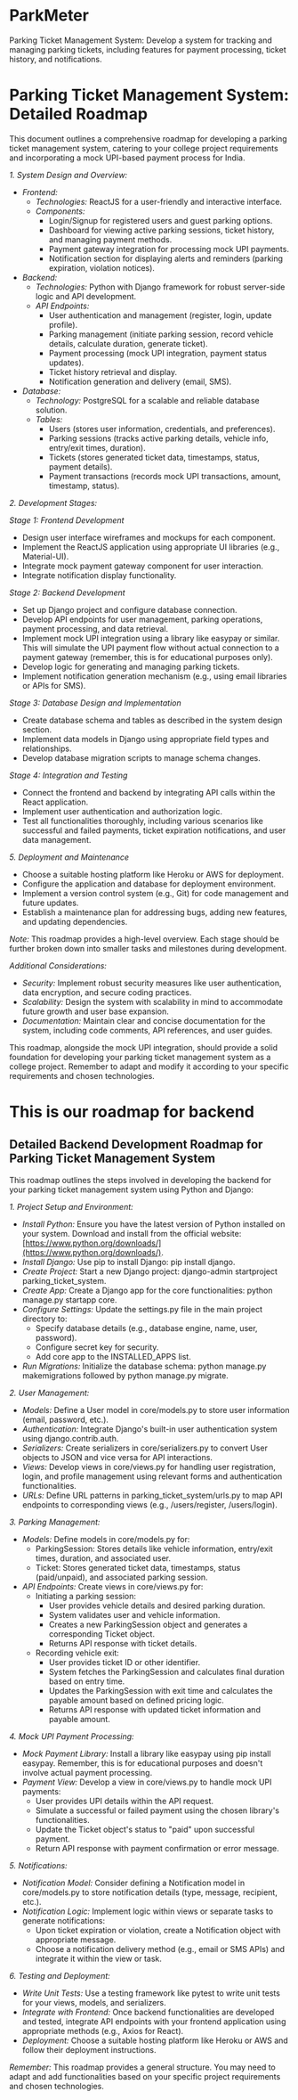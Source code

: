 # ParkMeter

 Parking Ticket Management System: Develop a system for tracking and managing parking tickets, including features for payment processing, ticket history, and notifications.

 # Parking Ticket Management System: Detailed Roadmap

This document outlines a comprehensive roadmap for developing a parking ticket management system, catering to your college project requirements and incorporating a mock UPI-based payment process for India.

*1. System Design and Overview:*

* *Frontend:* 
    * *Technologies:* ReactJS for a user-friendly and interactive interface.
    * *Components:*
        * Login/Signup for registered users and guest parking options.
        * Dashboard for viewing active parking sessions, ticket history, and managing payment methods.
        * Payment gateway integration for processing mock UPI payments.
        * Notification section for displaying alerts and reminders (parking expiration, violation notices).
* *Backend:*
    * *Technologies:* Python with Django framework for robust server-side logic and API development.
    * *API Endpoints:*
        * User authentication and management (register, login, update profile).
        * Parking management (initiate parking session, record vehicle details, calculate duration, generate ticket).
        * Payment processing (mock UPI integration, payment status updates).
        * Ticket history retrieval and display.
        * Notification generation and delivery (email, SMS).
* *Database:*
    * *Technology:* PostgreSQL for a scalable and reliable database solution.
    * *Tables:*
        * Users (stores user information, credentials, and preferences).
        * Parking sessions (tracks active parking details, vehicle info, entry/exit times, duration).
        * Tickets (stores generated ticket data, timestamps, status, payment details).
        * Payment transactions (records mock UPI transactions, amount, timestamp, status).

*2. Development Stages:*

*Stage 1: Frontend Development*

* Design user interface wireframes and mockups for each component.
* Implement the ReactJS application using appropriate UI libraries (e.g., Material-UI).
* Integrate mock payment gateway component for user interaction.
* Integrate notification display functionality.

*Stage 2: Backend Development*

* Set up Django project and configure database connection.
* Develop API endpoints for user management, parking operations, payment processing, and data retrieval.
* Implement mock UPI integration using a library like easypay or similar. This will simulate the UPI payment flow without actual connection to a payment gateway (remember, this is for educational purposes only).
* Develop logic for generating and managing parking tickets.
* Implement notification generation mechanism (e.g., using email libraries or APIs for SMS).

*Stage 3: Database Design and Implementation*

* Create database schema and tables as described in the system design section.
* Implement data models in Django using appropriate field types and relationships.
* Develop database migration scripts to manage schema changes.

*Stage 4: Integration and Testing*

* Connect the frontend and backend by integrating API calls within the React application.
* Implement user authentication and authorization logic.
* Test all functionalities thoroughly, including various scenarios like successful and failed payments, ticket expiration notifications, and user data management.

*5. Deployment and Maintenance*

* Choose a suitable hosting platform like Heroku or AWS for deployment.
* Configure the application and database for deployment environment.
* Implement a version control system (e.g., Git) for code management and future updates.
* Establish a maintenance plan for addressing bugs, adding new features, and updating dependencies.

*Note:* This roadmap provides a high-level overview. Each stage should be further broken down into smaller tasks and milestones during development.

*Additional Considerations:*

* *Security:* Implement robust security measures like user authentication, data encryption, and secure coding practices.
* *Scalability:* Design the system with scalability in mind to accommodate future growth and user base expansion.
* *Documentation:* Maintain clear and concise documentation for the system, including code comments, API references, and user guides.

This roadmap, alongside the mock UPI integration, should provide a solid foundation for developing your parking ticket management system as a college project. Remember to adapt and modify it according to your specific requirements and chosen technologies.


# This is our roadmap for backend
## Detailed Backend Development Roadmap for Parking Ticket Management System

This roadmap outlines the steps involved in developing the backend for your parking ticket management system using Python and Django:

*1. Project Setup and Environment:*

* *Install Python:* Ensure you have the latest version of Python installed on your system. Download and install from the official website: [https://www.python.org/downloads/](https://www.python.org/downloads/).
* *Install Django:* Use pip to install Django: pip install django.
* *Create Project:* Start a new Django project: django-admin startproject parking_ticket_system.
* *Create App:* Create a Django app for the core functionalities: python manage.py startapp core.
* *Configure Settings:* Update the settings.py file in the main project directory to:
    * Specify database details (e.g., database engine, name, user, password).
    * Configure secret key for security.
    * Add core app to the INSTALLED_APPS list.
* *Run Migrations:* Initialize the database schema: python manage.py makemigrations followed by python manage.py migrate.

*2. User Management:*

* *Models:* Define a User model in core/models.py to store user information (email, password, etc.).
* *Authentication:* Integrate Django's built-in user authentication system using django.contrib.auth.
* *Serializers:* Create serializers in core/serializers.py to convert User objects to JSON and vice versa for API interactions.
* *Views:* Develop views in core/views.py for handling user registration, login, and profile management using relevant forms and authentication functionalities.
* *URLs:* Define URL patterns in parking_ticket_system/urls.py to map API endpoints to corresponding views (e.g., /users/register, /users/login).

*3. Parking Management:*

* *Models:* Define models in core/models.py for:
    * ParkingSession: Stores details like vehicle information, entry/exit times, duration, and associated user.
    * Ticket: Stores generated ticket data, timestamps, status (paid/unpaid), and associated parking session.
* *API Endpoints:* Create views in core/views.py for:
    * Initiating a parking session:
        * User provides vehicle details and desired parking duration.
        * System validates user and vehicle information.
        * Creates a new ParkingSession object and generates a corresponding Ticket object.
        * Returns API response with ticket details.
    * Recording vehicle exit:
        * User provides ticket ID or other identifier.
        * System fetches the ParkingSession and calculates final duration based on entry time.
        * Updates the ParkingSession with exit time and calculates the payable amount based on defined pricing logic.
        * Returns API response with updated ticket information and payable amount.

*4. Mock UPI Payment Processing:*

* *Mock Payment Library:* Install a library like easypay using pip install easypay. Remember, this is for educational purposes and doesn't involve actual payment processing.
* *Payment View:* Develop a view in core/views.py to handle mock UPI payments:
    * User provides UPI details within the API request.
    * Simulate a successful or failed payment using the chosen library's functionalities.
    * Update the Ticket object's status to "paid" upon successful payment.
    * Return API response with payment confirmation or error message.

*5. Notifications:*

* *Notification Model:* Consider defining a Notification model in core/models.py to store notification details (type, message, recipient, etc.).
* *Notification Logic:* Implement logic within views or separate tasks to generate notifications:
    * Upon ticket expiration or violation, create a Notification object with appropriate message.
    * Choose a notification delivery method (e.g., email or SMS APIs) and integrate it within the view or task.

*6. Testing and Deployment:*

* *Write Unit Tests:* Use a testing framework like pytest to write unit tests for your views, models, and serializers.
* *Integrate with Frontend:* Once backend functionalities are developed and tested, integrate API endpoints with your frontend application using appropriate methods (e.g., Axios for React).
* *Deployment:* Choose a suitable hosting platform like Heroku or AWS and follow their deployment instructions.

*Remember:* This roadmap provides a general structure. You may need to adapt and add functionalities based on your specific project requirements and chosen technologies.
